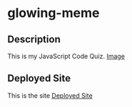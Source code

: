 # glowing-meme
## Description
This is my JavaScript Code Quiz.
[Image](./assets/img/127.0.0.1_5501_index.html.png)
## Deployed Site
This is the site
[Deployed Site](https://scwithington.github.io/glowing-meme/)